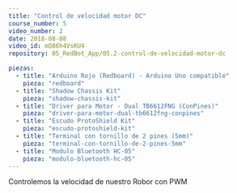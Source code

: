 ```yaml
---
title: "Control de velocidad motor DC"
course_number: 5
video_number: 2
date: 2018-08-08
video_id: mQ86h4VsKU4
repository: 05_RedBot_App/05.2-control-de-velocidad-motor-dc

piezas:
  - title: "Arduino Rojo (Redboard) - Arduino Uno compatible"
    pieza: "redboard"
  - title: "Shadow Chassis Kit"
    pieza: "shadow-chassis-kit"
  - title: "Driver para Motor - Dual TB6612FNG (ConPines)"
    pieza: "driver-para-motor-dual-tb6612fng-conpines"
  - title: "Escudo ProtoShield Kit"
    pieza: "escudo-protoshield-kit"
  - title: "Terminal con tornillo de 2 pines (5mm)"
    pieza: "terminal-con-tornillo-de-2-pines-5mm"
  - title: "Modulo Bluetooth HC-05"
    pieza: "modulo-bluetooth-hc-05"
---
```


Controlemos la velocidad de nuestro Robor con PWM
